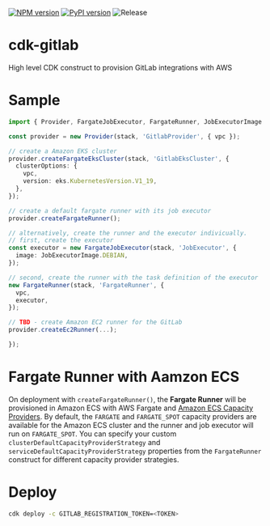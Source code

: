 [![NPM version](https://badge.fury.io/js/cdk-gitlab.svg)](https://badge.fury.io/js/cdk-gitlab)
[![PyPI version](https://badge.fury.io/py/cdk-gitlab.svg)](https://badge.fury.io/py/cdk-gitlab)
![Release](https://github.com/pahud/cdk-gitlab/workflows/Release/badge.svg)

# cdk-gitlab

High level CDK construct to provision GitLab integrations with AWS


# Sample

```ts
import { Provider, FargateJobExecutor, FargateRunner, JobExecutorImage } from 'cdk-gitlab';

const provider = new Provider(stack, 'GitlabProvider', { vpc });

// create a Amazon EKS cluster
provider.createFargateEksCluster(stack, 'GitlabEksCluster', {
  clusterOptions: {
    vpc,
    version: eks.KubernetesVersion.V1_19,
  },
});

// create a default fargate runner with its job executor
provider.createFargateRunner();

// alternatively, create the runner and the executor indivicually.
// first, create the executor
const executor = new FargateJobExecutor(stack, 'JobExecutor', {
  image: JobExecutorImage.DEBIAN,
});

// second, create the runner with the task definition of the executor
new FargateRunner(stack, 'FargateRunner', {
  vpc,
  executor,
});

// TBD - create Amazon EC2 runner for the GitLab
provider.createEc2Runner(...);

});
```

# Fargate Runner with Aamzon ECS

On deployment with `createFargateRunner()`, the **Fargate Runner** will be provisioned in Amazon ECS with AWS Fargate and [Amazon ECS Capacity Providers](https://docs.aws.amazon.com/AmazonECS/latest/developerguide/cluster-capacity-providers.html). By default, the `FARGATE` and `FARGATE_SPOT` capacity providers are available for the Amazon ECS cluster and the runner and job executor will run on `FARGATE_SPOT`. You can specify your custom `clusterDefaultCapacityProviderStrategy` and `serviceDefaultCapacityProviderStrategy` properties from the `FargateRunner` construct for different capacity provider strategies.


# Deploy


```sh
cdk deploy -c GITLAB_REGISTRATION_TOKEN=<TOKEN>
```
